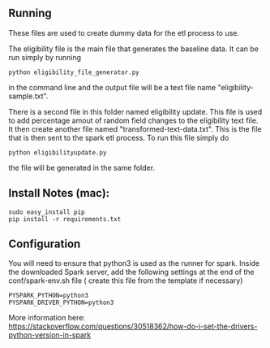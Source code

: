 ## Running

These files are used to create dummy data for the etl process to use.

The eligibility file is the main file that generates the baseline data. It can be run simply by running
    
    python eligibility_file_generator.py

in the command line and the output file will be a text file name "eligibility-sample.txt".

There is a second file in this folder named eligibility update. This file is used to add percentage amout of random field changes to the eligibility text file. It then create another file named "transformed-text-data.txt". This is the file that is then sent to the spark etl process. To run this file simply do

    python eligibilityupdate.py

the file will be generated in the same folder.

## Install Notes (mac):

    sudo easy_install pip
    pip install -r requirements.txt
    
## Configuration

You will need to ensure that python3 is used as the runner for spark. Inside the downloaded Spark server,
add the following settings at the end of the conf/spark-env.sh file ( create this file from the template if necessary) 

    PYSPARK_PYTHON=python3 
    PYSPARK_DRIVER_PYTHON=python3

More information here:
https://stackoverflow.com/questions/30518362/how-do-i-set-the-drivers-python-version-in-spark
